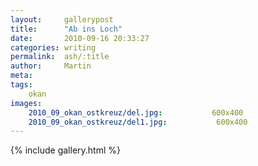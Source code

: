 ```yaml
---
layout:     gallerypost
title:      "Ab ins Loch"
date:       2010-09-16 20:33:27
categories: writing
permalink:  ash/:title
author:     Martin
meta:
tags:
    okan
images:
    2010_09_okan_ostkreuz/del.jpg:           600x400
    2010_09_okan_ostkreuz/del1.jpg:           600x400
---
```


{% include gallery.html %}
